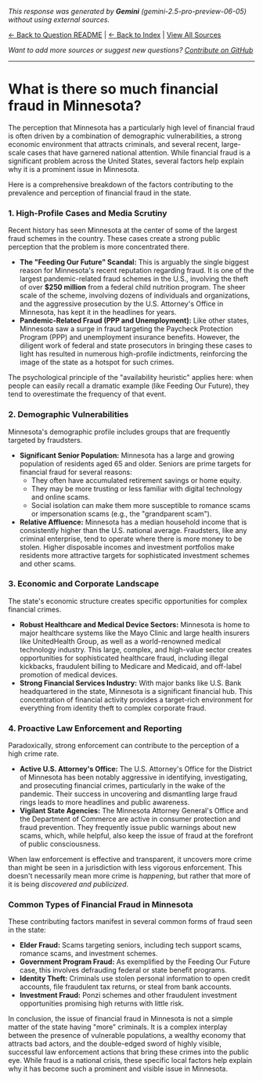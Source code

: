 <!-- 
Generated by: gemini
Model: gemini-2.5-pro-preview-06-05
Prompt type: default
Generated at: 2025-06-12T22:51:24.808072
-->

*This response was generated by **Gemini** (gemini-2.5-pro-preview-06-05) without using external sources.*

[← Back to Question README](README.md) | [← Back to Index](../README.md) | [View All Sources](../allsources.md)

*Want to add more sources or suggest new questions? [Contribute on GitHub](https://github.com/justinwest/SuggestedSources)*

---

# What is there so much financial fraud in Minnesota?

The perception that Minnesota has a particularly high level of financial fraud is often driven by a combination of demographic vulnerabilities, a strong economic environment that attracts criminals, and several recent, large-scale cases that have garnered national attention. While financial fraud is a significant problem across the United States, several factors help explain why it is a prominent issue in Minnesota.

Here is a comprehensive breakdown of the factors contributing to the prevalence and perception of financial fraud in the state.

### 1. High-Profile Cases and Media Scrutiny

Recent history has seen Minnesota at the center of some of the largest fraud schemes in the country. These cases create a strong public perception that the problem is more concentrated there.

*   **The "Feeding Our Future" Scandal:** This is arguably the single biggest reason for Minnesota's recent reputation regarding fraud. It is one of the largest pandemic-related fraud schemes in the U.S., involving the theft of over **$250 million** from a federal child nutrition program. The sheer scale of the scheme, involving dozens of individuals and organizations, and the aggressive prosecution by the U.S. Attorney's Office in Minnesota, has kept it in the headlines for years.
*   **Pandemic-Related Fraud (PPP and Unemployment):** Like other states, Minnesota saw a surge in fraud targeting the Paycheck Protection Program (PPP) and unemployment insurance benefits. However, the diligent work of federal and state prosecutors in bringing these cases to light has resulted in numerous high-profile indictments, reinforcing the image of the state as a hotspot for such crimes.

The psychological principle of the "availability heuristic" applies here: when people can easily recall a dramatic example (like Feeding Our Future), they tend to overestimate the frequency of that event.

### 2. Demographic Vulnerabilities

Minnesota's demographic profile includes groups that are frequently targeted by fraudsters.

*   **Significant Senior Population:** Minnesota has a large and growing population of residents aged 65 and older. Seniors are prime targets for financial fraud for several reasons:
    *   They often have accumulated retirement savings or home equity.
    *   They may be more trusting or less familiar with digital technology and online scams.
    *   Social isolation can make them more susceptible to romance scams or impersonation scams (e.g., the "grandparent scam").
*   **Relative Affluence:** Minnesota has a median household income that is consistently higher than the U.S. national average. Fraudsters, like any criminal enterprise, tend to operate where there is more money to be stolen. Higher disposable incomes and investment portfolios make residents more attractive targets for sophisticated investment schemes and other scams.

### 3. Economic and Corporate Landscape

The state's economic structure creates specific opportunities for complex financial crimes.

*   **Robust Healthcare and Medical Device Sectors:** Minnesota is home to major healthcare systems like the Mayo Clinic and large health insurers like UnitedHealth Group, as well as a world-renowned medical technology industry. This large, complex, and high-value sector creates opportunities for sophisticated healthcare fraud, including illegal kickbacks, fraudulent billing to Medicare and Medicaid, and off-label promotion of medical devices.
*   **Strong Financial Services Industry:** With major banks like U.S. Bank headquartered in the state, Minnesota is a significant financial hub. This concentration of financial activity provides a target-rich environment for everything from identity theft to complex corporate fraud.

### 4. Proactive Law Enforcement and Reporting

Paradoxically, strong enforcement can contribute to the perception of a high crime rate.

*   **Active U.S. Attorney's Office:** The U.S. Attorney's Office for the District of Minnesota has been notably aggressive in identifying, investigating, and prosecuting financial crimes, particularly in the wake of the pandemic. Their success in uncovering and dismantling large fraud rings leads to more headlines and public awareness.
*   **Vigilant State Agencies:** The Minnesota Attorney General's Office and the Department of Commerce are active in consumer protection and fraud prevention. They frequently issue public warnings about new scams, which, while helpful, also keep the issue of fraud at the forefront of public consciousness.

When law enforcement is effective and transparent, it uncovers more crime than might be seen in a jurisdiction with less vigorous enforcement. This doesn't necessarily mean more crime is *happening*, but rather that more of it is being *discovered and publicized*.

### Common Types of Financial Fraud in Minnesota

These contributing factors manifest in several common forms of fraud seen in the state:

*   **Elder Fraud:** Scams targeting seniors, including tech support scams, romance scams, and investment schemes.
*   **Government Program Fraud:** As exemplified by the Feeding Our Future case, this involves defrauding federal or state benefit programs.
*   **Identity Theft:** Criminals use stolen personal information to open credit accounts, file fraudulent tax returns, or steal from bank accounts.
*   **Investment Fraud:** Ponzi schemes and other fraudulent investment opportunities promising high returns with little risk.

In conclusion, the issue of financial fraud in Minnesota is not a simple matter of the state having "more" criminals. It is a complex interplay between the presence of vulnerable populations, a wealthy economy that attracts bad actors, and the double-edged sword of highly visible, successful law enforcement actions that bring these crimes into the public eye. While fraud is a national crisis, these specific local factors help explain why it has become such a prominent and visible issue in Minnesota.